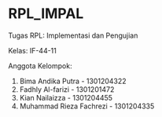 # RPL_IMPAL
Tugas RPL: Implementasi dan Pengujian

Kelas: IF-44-11

Anggota Kelompok:
1) Bima Andika Putra - 1301204322
2) Fadhly Al-farizi - 1301201472
3) Kian Nailaizza - 1301204455
4) Muhammad Rieza Fachrezi - 1301204335
